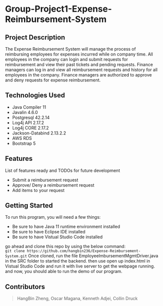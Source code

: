 # Group-Project1-Expense-Reimbursement-System

## Project Description

The Expense Reimbursement System will manage the process of reimbursing employees for expenses incurred while on company time. 
All employees in the company can login and submit requests for reimbursement and view their past tickets and pending requests. 
Finance managers can log in and view all reimbursement requests and history for all employees in the company. 
Finance managers are authorized to approve and deny requests for expense reimbursement.

## Technologies Used

* Java Compiler 11 
* Javalin 4.6.0
* Postgresql 42.2.14
* Log4j API 2.17.2
* Log4j CORE 2.17.2
* Jackson-Databind 2.13.2.2
* AWS RDS
* Bootstrap 5

## Features

List of features ready and TODOs for future development
* Submit a reimbursement request
* Approve/ Deny a reimbursement request
* Add items to your request

## Getting Started

To run this program, you will need a few things:
* Be sure to have Java 11 runtime environment installed
* Be sure to have Eclipse IDE installed
* Be sure to have Vistual Studio Code installed

go ahead and clone this repo by using the below command:   
``` git clone https://github.com/hangbin236/Expense-Reimbursement-System.git ```
Once cloned, run the file EmployeeImbursementMgmtDriver.java in the SRC folder to started the backend.
then use open up index.html in Vistual Studio Code and run it with live server to get the webpage running.
and now, you should able to run the demo of our program.


## Contributors

> HangBin Zheng, Oscar Magana, Kenneth Adjei, Collin Druck


